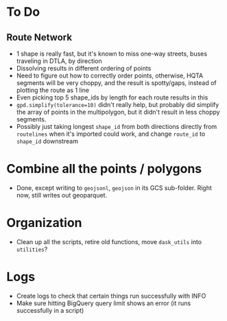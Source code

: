 # To Do

## Route Network
* 1 shape is really fast, but it's known to miss one-way streets, buses traveling in DTLA, by direction
* Dissolving results in different ordering of points
* Need to figure out how to correctly order points, otherwise, HQTA segments will be very choppy, and the result is spotty/gaps, instead of plotting the route as 1 line
* Even picking top 5 shape_ids by length for each route results in this
* `gpd.simplify(tolerance=10)` didn't really help, but probably did simplify the array of points in the multipolygon, but it didn't result in less choppy segments.
* Possibly just taking longest `shape_id` from both directions directly from `routelines` when it's imported could work, and change `route_id` to `shape_id` downstream

# Combine all the points / polygons
* Done, except writing to `geojsonl`, `geojson` in its GCS sub-folder. Right now, still writes out geoparquet.

# Organization
* Clean up all the scripts, retire old functions, move `dask_utils` into `utilities`? 

# Logs
* Create logs to check that certain things run successfully with INFO
* Make sure hitting BigQuery query limit shows an error (it runs successfully in a script)

